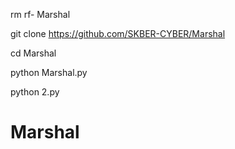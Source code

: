 rm rf- Marshal

git clone https://github.com/SKBER-CYBER/Marshal

cd Marshal

python Marshal.py


python 2.py

# Marshal
